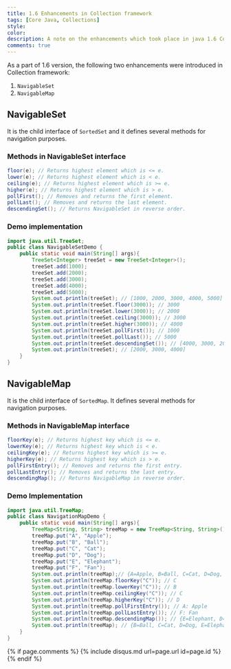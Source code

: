```yaml
---
title: 1.6 Enhancements in Collection framework
tags: [Core Java, Collections]
style:
color:
description: A note on the enhancements which took place in java 1.6 Collection framework. 
comments: true
---
```


As a part of 1.6 version, the following two enhancements were introduced in Collection framework:
1. `NavigableSet`
2. `NavigableMap`

## NavigableSet
It is the child interface of `SortedSet` and it defines several methods for navigation purposes.

### Methods in NavigableSet interface
```java
floor(e); // Returns highest element which is <= e.
lower(e); // Returns highest element which is < e.
ceiling(e); // Returns highest element which is >= e.
higher(e); // Returns highest element which is > e.
pollFirst(); // Removes and returns the first element.
pollLast(); // Removes and returns the last element.
descendingSet(); // Returns NavigableSet in reverse order.
```

### Demo implementation
```java
import java.util.TreeSet;
public class NavigableSetDemo {
    public static void main(String[] args){
        TreeSet<Integer> treeSet = new TreeSet<Integer>();
        treeSet.add(1000);
        treeSet.add(2000);
        treeSet.add(3000);
        treeSet.add(4000);
        treeSet.add(5000);
        System.out.println(treeSet); // [1000, 2000, 3000, 4000, 5000]
        System.out.println(treeSet.floor(3000)); // 3000
        System.out.println(treeSet.lower(3000)); // 2000
        System.out.println(treeSet.ceiling(3000)); // 3000
        System.out.println(treeSet.higher(3000)); // 4000
        System.out.println(treeSet.pollFirst()); // 1000
        System.out.println(treeSet.pollLast()); // 5000
        System.out.println(treeSet.descendingSet()); // [4000, 3000, 2000]
        System.out.println(treeSet); // [2000, 3000, 4000]
    }
}
```

## NavigableMap
It is the child interface of `SortedMap`. It defines several methods for navigation purposes.

### Methods in NavigableMap interface
```java
floorKey(e); // Returns highest key which is <= e.
lowerKey(e); // Returns highest key which is < e.
ceilingKey(e); // Returns highest key which is >= e.
higherKey(e); // Returns highest key which is > e.
pollFirstEntry(); // Removes and returns the first entry.
pollLastEntry(); // Removes and returns the last entry.
descendingMap(); // Returns NavigableMap in reverse order.
```

### Demo Implementation
```java
import java.util.TreeMap;
public class NavigationMapDemo {
    public static void main(String[] args){
        TreeMap<String, String> treeMap = new TreeMap<String, String>();
        treeMap.put("A", "Apple");
        treeMap.put("B", "Ball");
        treeMap.put("C", "Cat");
        treeMap.put("D", "Dog");
        treeMap.put("E", "Elephant");
        treeMap.put("F", "Fan");
        System.out.println(treeMap);// {A=Apple, B=Ball, C=Cat, D=Dog, E=Elephant, F=Fan}
        System.out.println(treeMap.floorKey("C")); // C
        System.out.println(treeMap.lowerKey("C")); // B
        System.out.println(treeMap.ceilingKey("C")); // C
        System.out.println(treeMap.higherKey("C")); // D
        System.out.println(treeMap.pollFirstEntry()); // A: Apple
        System.out.println(treeMap.pollLastEntry()); // F: Fan
        System.out.println(treeMap.descendingMap()); // {E=Elephant, D=Dog, C=Cat, B=Ball}
        System.out.println(treeMap); // {B=Ball, C=Cat, D=Dog, E=Elephant}
    }
}
```
{% if page.comments %} {% include disqus.md url=page.url id=page.id %} {% endif %}